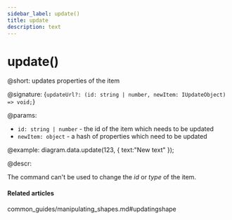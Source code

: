 ```yaml
---
sidebar_label: update()
title: update
description: text
---
```


# update()

@short: updates properties of the item

@signature: {`updateUrl?: (id: string | number, newItem: IUpdateObject) => void;`}

@params:

- `id: string | number` - the id of the item which needs to be updated
- `newItem: object` - a hash of properties which need to be updated

@example:
diagram.data.update(123, { text:"New text" });

@descr:

The command can't be used to change the *id* or *type* of the item.

#### Related articles

common_guides/manipulating_shapes.md#updatingshape
